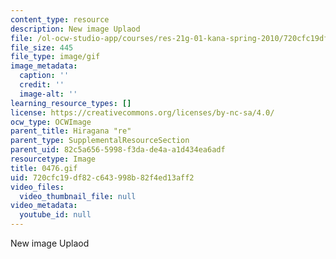 ```yaml
---
content_type: resource
description: New image Uplaod
file: /ol-ocw-studio-app/courses/res-21g-01-kana-spring-2010/720cfc19df82c643998b82f4ed13aff2_0476.gif
file_size: 445
file_type: image/gif
image_metadata:
  caption: ''
  credit: ''
  image-alt: ''
learning_resource_types: []
license: https://creativecommons.org/licenses/by-nc-sa/4.0/
ocw_type: OCWImage
parent_title: Hiragana "re"
parent_type: SupplementalResourceSection
parent_uid: 82c5a656-5998-f3da-de4a-a1d434ea6adf
resourcetype: Image
title: 0476.gif
uid: 720cfc19-df82-c643-998b-82f4ed13aff2
video_files:
  video_thumbnail_file: null
video_metadata:
  youtube_id: null
---
```

New image Uplaod